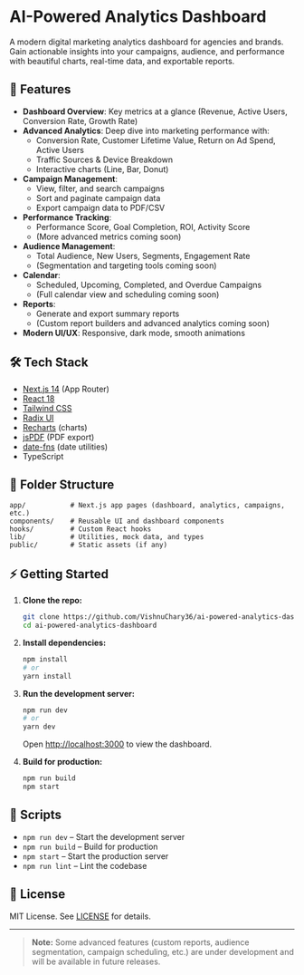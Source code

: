 # AI-Powered Analytics Dashboard

A modern digital marketing analytics dashboard for agencies and brands. Gain actionable insights into your campaigns, audience, and performance with beautiful charts, real-time data, and exportable reports.

## 🚀 Features

- **Dashboard Overview**: Key metrics at a glance (Revenue, Active Users, Conversion Rate, Growth Rate)
- **Advanced Analytics**: Deep dive into marketing performance with:
  - Conversion Rate, Customer Lifetime Value, Return on Ad Spend, Active Users
  - Traffic Sources & Device Breakdown
  - Interactive charts (Line, Bar, Donut)
- **Campaign Management**: 
  - View, filter, and search campaigns
  - Sort and paginate campaign data
  - Export campaign data to PDF/CSV
- **Performance Tracking**: 
  - Performance Score, Goal Completion, ROI, Activity Score
  - (More advanced metrics coming soon)
- **Audience Management**: 
  - Total Audience, New Users, Segments, Engagement Rate
  - (Segmentation and targeting tools coming soon)
- **Calendar**: 
  - Scheduled, Upcoming, Completed, and Overdue Campaigns
  - (Full calendar view and scheduling coming soon)
- **Reports**: 
  - Generate and export summary reports
  - (Custom report builders and advanced analytics coming soon)
- **Modern UI/UX**: Responsive, dark mode, smooth animations

## 🛠 Tech Stack

- [Next.js 14](https://nextjs.org/) (App Router)
- [React 18](https://react.dev/)
- [Tailwind CSS](https://tailwindcss.com/)
- [Radix UI](https://www.radix-ui.com/)
- [Recharts](https://recharts.org/) (charts)
- [jsPDF](https://github.com/parallax/jsPDF) (PDF export)
- [date-fns](https://date-fns.org/) (date utilities)
- TypeScript

## 📁 Folder Structure

```
app/           # Next.js app pages (dashboard, analytics, campaigns, etc.)
components/    # Reusable UI and dashboard components
hooks/         # Custom React hooks
lib/           # Utilities, mock data, and types
public/        # Static assets (if any)
```

## ⚡ Getting Started

1. **Clone the repo:**
   ```bash
   git clone https://github.com/VishnuChary36/ai-powered-analytics-dashboard.git
   cd ai-powered-analytics-dashboard
   ```
2. **Install dependencies:**
   ```bash
   npm install
   # or
   yarn install
   ```
3. **Run the development server:**
   ```bash
   npm run dev
   # or
   yarn dev
   ```
   Open [http://localhost:3000](http://localhost:3000) to view the dashboard.

4. **Build for production:**
   ```bash
   npm run build
   npm start
   ```

## 📜 Scripts

- `npm run dev` – Start the development server
- `npm run build` – Build for production
- `npm start` – Start the production server
- `npm run lint` – Lint the codebase

## 📝 License

MIT License. See [LICENSE](LICENSE) for details.

---

> **Note:** Some advanced features (custom reports, audience segmentation, campaign scheduling, etc.) are under development and will be available in future releases. 
